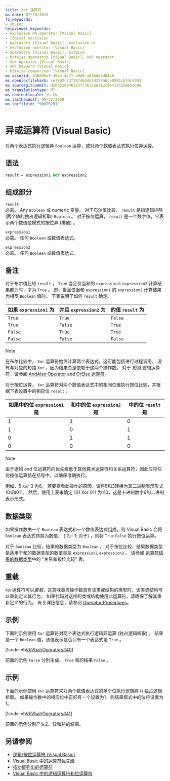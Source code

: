```yaml
---
title: Xor 运算符
ms.date: 07/20/2015
f1_keywords:
- vb.Xor
helpviewer_keywords:
- exclusive OR operator [Visual Basic]
- logical exclusion
- operators [Visual Basic], exclusive or
- exclusion operator [Visual Basic]
- operators [Visual Basic], bitwise
- bitwise operators [Visual Basic], XOR operator
- Xor operator [Visual Basic]
- Xor keyword [Visual Basic]
- bitwise comparison [Visual Basic]
ms.assetid: 036000a9-3934-4e7f-a9d0-a816de3d84a6
ms.openlocfilehash: ce7592c73f387d6ddbfd328abce8555cb7dcd303
ms.sourcegitcommit: d2db216e46323f73b32ae312c9e4135258e5d68e
ms.translationtype: MT
ms.contentlocale: zh-CN
ms.lasthandoff: 09/22/2020
ms.locfileid: "90875291"
---
```

# <a name="xor-operator-visual-basic"></a>异或运算符 (Visual Basic)

对两个表达式执行逻辑异 `Boolean` 运算，或对两个数值表达式执行位异运算。  
  
## <a name="syntax"></a>语法  
  
```vb  
result = expression1 Xor expression2  
```  
  
## <a name="parts"></a>组成部分  

 `result`  
 必需。 Any `Boolean` 或 numeric 变量。 对于布尔值比较， `result` 是指逻辑排除 (两个值的独占逻辑析取) `Boolean` 。 对于按位运算， `result` 是一个数字值，它表示两个数值位模式的按位异 (排他) 。  
  
 `expression1`  
 必需。 任何 `Boolean` 或数值表达式。  
  
 `expression2`  
 必需。 任何 `Boolean` 或数值表达式。  
  
## <a name="remarks"></a>备注  

 对于布尔值比较 `result` ， `True` 当且仅当和的 `expression1` `expression2` 计算结果都为时，才为 `True` 。 即，当且仅当和 `expression1` 的 `expression2` 计算结果为相反 `Boolean` 值时。 下表说明了如何 `result` 确定。  
  
|如果 `expression1` 为 |并且 `expression2` 为|的值 `result` 为|  
|-------------------------|--------------------------|------------------------------|  
|`True`|`True`|`False`|  
|`True`|`False`|`True`|  
|`False`|`True`|`True`|  
|`False`|`False`|`False`|  
  
> [!NOTE]
> 在布尔比较中， `Xor` 运算符始终计算两个表达式，这可能包括进行过程调用。 没有与对应的短路 `Xor` ，因为结果总是依赖于这两个操作数。 对于 *短路* 逻辑运算符，请参阅 [AndAlso Operator](andalso-operator.md) and [OrElse 运算符](orelse-operator.md)。  
  
 对于按位运算， `Xor` 运算符对两个数值表达式中的相同位置执行按位比较，并根据下表设置中的相应位 `result` 。  
  
|如果中的位 `expression1` 是|和中的位 `expression2` 是|中的位 `result` 是|  
|--------------------------------|---------------------------------|----------------------------|  
|1|1|0|  
|1|0|1|  
|0|1|1|  
|0|0|0|  
  
> [!NOTE]
> 由于逻辑 and 位运算符的优先级低于其他算术运算符和关系运算符，因此应将任何按位运算括在括号中，以确保准确执行。  
  
 例如，5 `Xor` 3 为6。 若要查看此操作的原因，请将5和3转换为其二进制表示形式101和011。 然后，使用上表来确定 101 Xor 011 为110，这是十进制数字6的二进制表示形式。  
  
## <a name="data-types"></a>数据类型  

 如果操作数由一个 `Boolean` 表达式和一个数值表达式组成，则 Visual Basic 会将 `Boolean` 表达式转换为数值， ( 为– 1; 对于) ，则将 `True` `False` 执行按位运算。  
  
 对于 `Boolean` 比较，结果的数据类型为 `Boolean` 。 对于按位比较，结果数据类型是适用于和的数据类型的数值类型 `expression1` `expression2` 。 请参阅 [运算符结果的数据类型](data-types-of-operator-results.md)中的 "关系和按位比较" 表。  
  
## <a name="overloading"></a>重载  

 `Xor`运算符可以*重载*，这意味着当操作数具有该类或结构的类型时，该类或结构可以重新定义其行为。 如果代码对这样的类或结构使用此运算符，请确保了解其重新定义的行为。 有关详细信息，请参阅 [Operator Procedures](../../programming-guide/language-features/procedures/operator-procedures.md)。  
  
## <a name="example"></a>示例  

 下面的示例使用 `Xor` 运算符对两个表达式执行逻辑异运算 (独占逻辑析取) 。 结果是一个 `Boolean` 值，该值表示是否只有一个表达式是 `True` 。  
  
 [!code-vb[VbVbalrOperators#40](~/samples/snippets/visualbasic/VS_Snippets_VBCSharp/VbVbalrOperators/VB/Class1.vb#40)]  
  
 前面的示例 `False` 分别生成、 `True` 和的结果 `False` 。  
  
## <a name="example"></a>示例  

 下面的示例使用 `Xor` 运算符来对两个数值表达式的单个位执行逻辑异 () 独占逻辑析取。 如果操作数中的相应位中正好有一个设置为1，则结果模式中的位将设置为1。  
  
 [!code-vb[VbVbalrOperators#41](~/samples/snippets/visualbasic/VS_Snippets_VBCSharp/VbVbalrOperators/VB/Class1.vb#41)]  
  
 前面的示例分别产生2、12和14的结果。  
  
## <a name="see-also"></a>另请参阅

- [逻辑/按位运算符 (Visual Basic)](logical-bitwise-operators.md)
- [Visual Basic 中的运算符优先级](operator-precedence.md)
- [按功能列出的运算符](operators-listed-by-functionality.md)
- [Visual Basic 中的逻辑运算符和位运算符](../../programming-guide/language-features/operators-and-expressions/logical-and-bitwise-operators.md)
